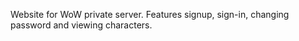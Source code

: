 Website for WoW private server. Features signup, sign-in, changing password and viewing characters.
